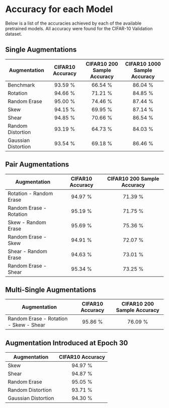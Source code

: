 # Accuracy for each Model
Below is a list of the accuracies achieved by each of the available pretrained models. All accuracy were 
found for the CIFAR-10 Validation dataset.
## Single Augmentations
| Augmentation        | CIFAR10 Accuracy | CIFAR10 200 Sample Accuracy | CIFAR10 1000 Sample Accuracy |
| ------------------- |:----------------:|:---------------------------:|:----------------------------:|
| Benchmark           | 93.59 %          | 66.54 %                     | 86.04 %                      |  
| Rotation            | 94.66 %          | 71.21 %                     | 84.85 %                      |
| Random Erase        | 95.00 %          | 74.46 %                     | 87.44 %                      |
| Skew                | 94.15 %          | 69.95 %                     | 87.14 %                      |
| Shear               | 94.85 %          | 70.66 %                     | 86.54 %                      |
| Random Distortion   | 93.19 %          | 64.73 %                     | 84.03 %                      |
| Gaussian Distortion | 93.54 %          | 69.18 %                     | 86.46 %                      |

## Pair Augmentations
| Augmentation            | CIFAR10 Accuracy | CIFAR10 200 Sample Accuracy |
| ----------------------- |:----------------:|:---------------------------:|
| Rotation - Random Erase | 94.97 %          | 71.39 %                     |
| Random Erase - Rotation | 95.19 %          | 71.75 %                     |
| Skew - Random Erase     | 95.69 %          | 75.36 %                     |
| Random Erase - Skew     | 94.91 %          | 72.07 %                     |
| Shear - Random Erase    | 94.63 %          | 73.01 %                     |
| Random Erase - Shear    | 95.34 %          | 73.25 %                     |

## Multi-Single Augmentations
| Augmentation                           | CIFAR10 Accuracy | CIFAR10 200 Sample Accuracy |
| -------------------------------------- |:----------------:|:---------------------------:|
| Random Erase - Rotation - Skew - Shear | 95.86 %          | 76.09 %                     |

## Augmentation Introduced at Epoch 30
| Augmentation        | CIFAR10 Accuracy |
| ------------------- |:----------------:|
| Skew                | 94.97 %          |
| Shear               | 94.87 %          |
| Random Erase        | 95.05 %          |
| Random Distortion   | 93.71 %          |
| Gaussian Distortion | 94.30 %          |
